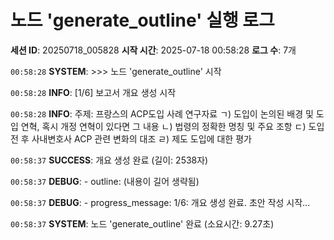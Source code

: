 # 노드 'generate_outline' 실행 로그

**세션 ID**: 20250718_005828
**시작 시간**: 2025-07-18 00:58:28
**로그 수**: 7개

`00:58:28` **SYSTEM**: >>> 노드 'generate_outline' 시작

`00:58:28` **INFO**: [1/6] 보고서 개요 생성 시작

`00:58:28` **INFO**: 주제: 프랑스의  ACP도입 사례 연구자료 ㄱ) 도입이 논의된 배경 및 도입 연혁, 혹시 개정 연혁이 있다면 그 내용 ㄴ) 법령의 정확한 명칭 및 주요 조항 ㄷ) 도입 전 후 사내변호사 ACP 관련 변화의 대조 ㄹ) 제도 도입에 대한 평가

`00:58:37` **SUCCESS**: 개요 생성 완료 (길이: 2538자)

`00:58:37` **DEBUG**:   - outline: (내용이 길어 생략됨)

`00:58:37` **DEBUG**:   - progress_message: 1/6: 개요 생성 완료. 초안 작성 시작...

`00:58:37` **SYSTEM**: 노드 'generate_outline' 완료 (소요시간: 9.27초)

